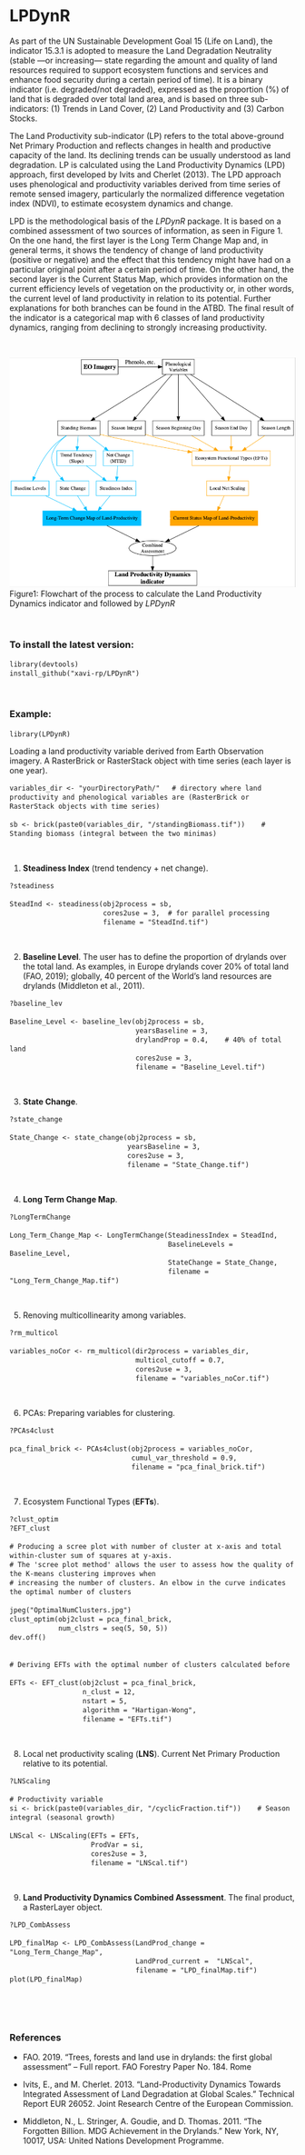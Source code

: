# LPDynR

As part of the UN Sustainable Development Goal 15 (Life on Land), the indicator 15.3.1 is adopted to measure the Land Degradation Neutrality (stable —or increasing— state regarding the amount and quality of land resources required to support ecosystem functions and services and enhance food security during a certain period of time). It is a binary indicator (i.e. degraded/not degraded), expressed as the proportion (%) of land that is degraded over total land area, and is based on three sub-indicators: (1) Trends in Land Cover, (2) Land Productivity and (3) Carbon Stocks. 

The Land Productivity sub-indicator (LP) refers to the total above-ground Net Primary Production and reflects changes in health and productive capacity of the land. Its declining trends can be usually understood as land degradation. LP is calculated using the Land Productivity Dynamics (LPD) approach, first developed by Ivits and Cherlet (2013). The LPD approach uses phenological and productivity variables derived from time series of remote sensed imagery, particularly the normalized difference vegetation index (NDVI), to estimate ecosystem dynamics and change. 

LPD is the methodological basis of the *LPDynR* package. It is based on a combined assessment of two sources of information, as seen in Figure 1. On the one hand, the first layer is the Long Term Change Map and, in general terms, it shows the tendency of change of land productivity (positive or negative) and the effect that this tendency might have had on a particular original point after a certain period of time. On the other hand, the second layer is the Current Status Map, which provides information on the current efficiency levels of vegetation on the productivity or, in other words, the current level of land productivity in relation to its potential. Further explanations for both branches can be found in the ATBD. The final result of the indicator is a categorical map with 6 classes of land productivity dynamics, ranging from declining to strongly increasing productivity.

&nbsp;

![](doc/graph02.png?raw=true)
Figure1: Flowchart of the process to calculate the Land Productivity Dynamics indicator and followed by *LPDynR*


&nbsp;

### To install the latest version:

```
library(devtools)
install_github("xavi-rp/LPDynR")
```

&nbsp;


### Example:

```
library(LPDynR)
```

Loading a land productivity variable derived from Earth Observation imagery. A RasterBrick or RasterStack object with time series (each layer is one year).
```
variables_dir <- "yourDirectoryPath/"   # directory where land productivity and phenological variables are (RasterBrick or RasterStack objects with time series)

sb <- brick(paste0(variables_dir, "/standingBiomass.tif"))    # Standing biomass (integral between the two minimas)
```
&nbsp;


1) **Steadiness Index** (trend tendency + net change).
```
?steadiness

SteadInd <- steadiness(obj2process = sb, 
                       cores2use = 3,  # for parallel processing
                       filename = "SteadInd.tif")
```
&nbsp;


2) **Baseline Level**. The user has to define the proportion of drylands over the total land. As examples, in Europe drylands cover 20% of total land (FAO, 2019); globally, 40 percent of the World’s land resources are drylands (Middleton et al., 2011).

```
?baseline_lev

Baseline_Level <- baseline_lev(obj2process = sb, 
                               yearsBaseline = 3, 
                               drylandProp = 0.4,    # 40% of total land 
                               cores2use = 3, 
                               filename = "Baseline_Level.tif")
```
&nbsp;


3) **State Change**.
```
?state_change

State_Change <- state_change(obj2process = sb, 
                             yearsBaseline = 3, 
                             cores2use = 3,
                             filename = "State_Change.tif")
```
&nbsp;


4) **Long Term Change Map**.
```
?LongTermChange

Long_Term_Change_Map <- LongTermChange(SteadinessIndex = SteadInd, 
                                       BaselineLevels = Baseline_Level,
                                       StateChange = State_Change, 
                                       filename = "Long_Term_Change_Map.tif")
```
&nbsp;


5) Renoving multicollinearity among variables.
```
?rm_multicol

variables_noCor <- rm_multicol(dir2process = variables_dir,    
                               multicol_cutoff = 0.7, 
                               cores2use = 3,
                               filename = "variables_noCor.tif")
```
&nbsp;


6) PCAs: Preparing variables for clustering.
```
?PCAs4clust

pca_final_brick <- PCAs4clust(obj2process = variables_noCor, 
                              cumul_var_threshold = 0.9,
                              filename = "pca_final_brick.tif")
```
&nbsp;


7) Ecosystem Functional Types (**EFTs**).
```
?clust_optim
?EFT_clust

# Producing a scree plot with number of cluster at x-axis and total within-cluster sum of squares at y-axis.
# The 'scree plot method' allows the user to assess how the quality of the K-means clustering improves when 
# increasing the number of clusters. An elbow in the curve indicates the optimal number of clusters

jpeg("OptimalNumClusters.jpg")
clust_optim(obj2clust = pca_final_brick, 
            num_clstrs = seq(5, 50, 5))
dev.off()


# Deriving EFTs with the optimal number of clusters calculated before

EFTs <- EFT_clust(obj2clust = pca_final_brick, 
                  n_clust = 12, 
                  nstart = 5,  
                  algorithm = "Hartigan-Wong",
                  filename = "EFTs.tif")
```
&nbsp;


8) Local net productivity scaling (**LNS**). Current Net Primary Production relative to its potential.
```
?LNScaling

# Productivity variable
si <- brick(paste0(variables_dir, "/cyclicFraction.tif"))    # Season integral (seasonal growth)

LNScal <- LNScaling(EFTs = EFTs, 
                    ProdVar = si, 
                    cores2use = 3,
                    filename = "LNScal.tif")
```
&nbsp;


9) **Land Productivity Dynamics Combined Assessment**. The final product, a RasterLayer object.
```
?LPD_CombAssess

LPD_finalMap <- LPD_CombAssess(LandProd_change = "Long_Term_Change_Map", 
                               LandProd_current =  "LNScal",
                               filename = "LPD_finalMap.tif")
plot(LPD_finalMap)
```

&nbsp;

&nbsp;

### References

- FAO. 2019. “Trees, forests and land use in drylands: the first global assessment” – Full report. FAO Forestry Paper No. 184. Rome

- Ivits, E., and M. Cherlet. 2013. “Land-Productivity Dynamics Towards Integrated Assessment of Land Degradation at Global Scales.” Technical Report EUR 26052. Joint Research Centre of the European Commission.

- Middleton, N., L. Stringer, A. Goudie, and D. Thomas. 2011. “The Forgotten Billion. MDG Achievement in the Drylands.” New York, NY, 10017, USA: United Nations Development Programme.
